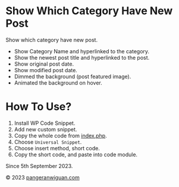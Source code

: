 # Show Which Category Have New Post
Show which category have new post.
- Show Category Name and hyperlinked to the category.
- Show the newest post title and hyperlinked to the post.
- Show original post date.
- Show modified post date.
- Dimmed the background (post featured image).
- Animated the background on hover.

# How To Use?
1. Install WP Code Snippet.
2. Add new custom snippet.
4. Copy the whole code from [index.php](/Show%20Which%20Category%20Have%20New%20Post/index.php).
4. Choose `Universal Snippet`.
5. Choose insert method, short code.
6. Copy the short code, and paste into code module.

Since 5th September 2023.

&copy; 2023 [pangeranwiguan.com](https://pangeranwiguan.com)